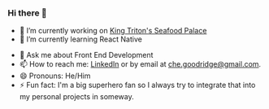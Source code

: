 ### Hi there 👋

<!--
**cgoodridge/cgoodridge** is a ✨ _special_ ✨ repository because its `README.md` (this file) appears on your GitHub profile.

Here are some ideas to get you started:
-->

- 🔭 I’m currently working on [King Triton's Seafood Palace](https://github.com/cgoodridge/kingtriton-react)
- 🌱 I’m currently learning React Native
<!-- - 👯 I’m looking to collaborate on  -->
<!-- - 🤔 I’m looking for help with ... -->
- 💬 Ask me about Front End Development
- 📫 How to reach me: [LinkedIn](https://www.linkedin.com/in/cgoodridge-b2b29116b/) or by email at che.goodridge@gmail.com.
- 😄 Pronouns: He/Him
- ⚡ Fun fact: I'm a big superhero fan so I always try to integrate that into my personal projects in someway.
